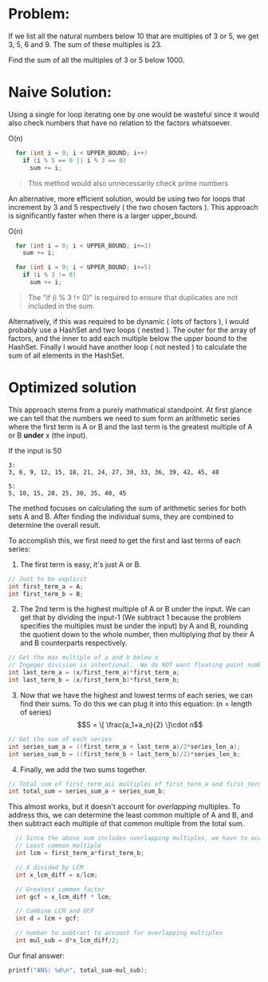 # Problem:
If we list all the natural numbers below 10 that are multiples of 3 or 5, we get 3, 5, 6 and 9. The sum of these multiples is 23.

Find the sum of all the multiples of 3 or 5 below 1000.  


# Naive Solution:
Using a single for loop iterating one by one would be wasteful since it would also check numbers that have no relation to the factors whatsoever.

O(n)
```c
  for (int i = 0; i < UPPER_BOUND; i++)
    if (i % 5 == 0 || i % 3 == 0)
      sum += i;
```
> This method would also unnecessarily check prime numbers

An alternative, more efficient solution, would be using two for loops that increment by 3 and 5 respectively ( the two chosen factors ).  This approach is significantly faster when there is a larger upper_bound.

O(n)
```c
  for (int i = 0; i < UPPER_BOUND; i+=3)
    sum += i;

  for (int i = 0; i < UPPER_BOUND; i+=5)
    if (i % 3 != 0)
      sum += i;
```
> The "if (i % 3 != 0)" is required  to ensure that duplicates are not included in the sum.

Alternatively, if this was required to be dynamic ( lots of factors ), I would probably use a HashSet and two loops ( nested ).  The outer for the array of factors, and the inner to add each multiple below the upper bound to the HashSet.  Finally I would have another loop ( not nested ) to calculate the sum of all elements in the HashSet.

# Optimized solution
This approach stems from a purely mathmatical standpoint. At first glance we can tell that the numbers we need to sum form an arithmetic series where the first term is A or B and the last term is the greatest multiple of A or B **under** x (the input).  

If the input is 50
```
3:
3, 6, 9, 12, 15, 18, 21, 24, 27, 30, 33, 36, 39, 42, 45, 48

5:
5, 10, 15, 20, 25, 30, 35, 40, 45
```
The method focuses on calculating the sum of arithmetic series for both sets A and B. After finding the individual sums, they are combined to determine the overall result.  

To accomplish this, we first need to get the first and last terms of each series:
1. The first term is easy, it's just A or B.
```c
// Just to be explicit 
int first_term_a = A;
int first_term_b = B;
```

2. The 2nd term is the highest multiple of A or B under the input.  We can get that by dividing the input-1 (We subtract 1 because the problem specifies the multiples must be under the input) by A and B, rounding the quotient down to the whole number, then multiplying _that_ by their A and B counterparts respectively.
```c
// Get the max multiple of a and b below x
// Ingeger division is intentional.  We do NOT want floating point numbers. 
int last_term_a = (x/first_term_a)*first_term_a;
int last_term_b = (x/first_term_b)*first_term_b;
```

3. Now that we have the highest and lowest terms of each series, we can find their sums.  To do this we can plug it into this equation:
(n = length of series)
$$S = \[ \frac{a_1+a_n}{2} \]\cdot n$$
```c
// Get the sum of each series
int series_sum_a = ((first_term_a + last_term_a)/2*series_len_a);
int series_sum_b = ((first_term_b + last_term_b)/2)*series_len_b;
```

4. Finally, we add the two sums together.
```c
// Total sum of first_term_aLL multiples of first_term_a and first_term_b that are less than INPUT
int total_sum = series_sum_a + series_sum_b;
```
This almost works, but it doesn't account for _overlapping_ multiples.  To address this, we can determine the least common multiple of A and B, and then subtract each multiple of that common multiple from the total sum.
```c
  // Since the above sum includes overlapping multiples, we have to account for that and subtract it:
  // Least common multiple
  int lcm = first_term_a*first_term_b;

  // X divided by LCM
  int x_lcm_diff = x/lcm;

  // Greatest common factor
  int gcf = x_lcm_diff * lcm;

  // Combine LCM and GCF
  int d = lcm + gcf;

  // number to subtract to account for overlapping multiples
  int mul_sub = d*x_lcm_diff/2;
```

Our final answer:
```c
printf("ANS: %d\n", total_sum-mul_sub);
```
